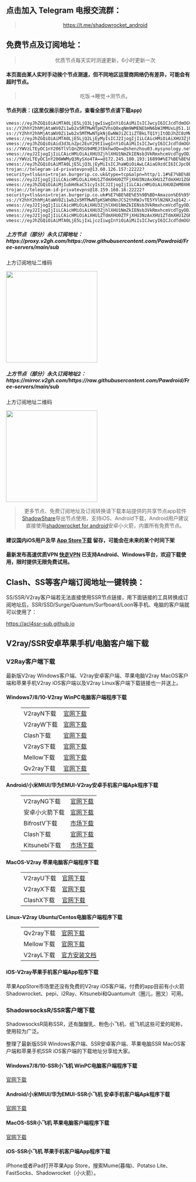 
<h2>点击加入 Telegram 电报交流群：</h2>
<blockquote>
<p style="text-align: center;"><a href="https://t.me/shadowrocket_android">https://t.me/shadowrocket_android</a></p>
</blockquote>
<h2>免费节点及订阅地址：</h2>
<blockquote>
<p style="text-align: center;">优质节点每天实时测速更新，6小时更新一次</p>
</blockquote>
<h4>本页面由某人实时手动挨个节点测速，但不同地区运营商网络仍有差异，可能会有超时节点。</h4>
<blockquote>
<p style="text-align: center;">吃饭->睡觉->测节点。</p>
</blockquote>
<h4>节点列表：(这里仅展示部分节点，查看全部节点请下载app)</h4>

```vmess://eyJ2IjogIjIiLCAicHMiOiAiXHU3ZjhlXHU1NmZkIENsb3VkRmxhcmVcdTgyODJcdTcwYjkiLCAiYWRkIjogIjEwNC4xOS40Ny43NyIsICJwb3J0IjogIjIwODYiLCAiaWQiOiAiZTllM2NjMTMtZGI0OC00Y2MxLThjMjQtNzYyNjQzOWE1MzM5IiwgImFpZCI6ICIwIiwgInNjeSI6ICJhdXRvIiwgIm5ldCI6ICJ3cyIsICJ0eXBlIjogIm5vbmUiLCAiaG9zdCI6ICJpcDE0LmZyZWVncmFkZWx5Lnh5eiIsICJwYXRoIjogImdpdGh1Yi5jb20vQWx2aW45OTk5IiwgInRscyI6ICIiLCAic25pIjogIiIsICJhbHBuIjogIiJ9
vmess://eyJhZGQiOiAiMTA0LjE5LjQ3LjgwIiwgInYiOiAiMiIsICJwcyI6ICJcdTdmOGVcdTU2ZmQgQ2xvdWRGbGFyZVx1ODI4Mlx1NzBiOSIsICJwb3J0IjogMjA4NiwgImlkIjogImU5ZTNjYzEzLWRiNDgtNGNjMS04YzI0LTc2MjY0MzlhNTMzOSIsICJhaWQiOiAiMCIsICJuZXQiOiAid3MiLCAidHlwZSI6ICIiLCAiaG9zdCI6ICJpcDEuMTQ1NzIzMC54eXoiLCAicGF0aCI6ICJnaXRodWIuY29tL0FsdmluOTk5OSIsICJ0bHMiOiAiIn0=
ss://Y2hhY2hhMjAtaWV0Zi1wb2x5MTMwNTpHZVhsQ0xqNm9WMENEbHN6bWJMMUxL@51.103.233.181:37576#%E8%8B%B1%E5%9B%BD+%E7%A4%BE%E4%BC%9A%E4%BF%9D%E9%99%A9%E5%AE%89%E5%85%A8%E9%83%A8
ss://Y2hhY2hhMjAtaWV0Zi1wb2x5MTMwNTpkNjEwNWJiZC1iZTBkLTQ1YjItODJhZC0zMWZkMTA3MWMxZDI=@service.ouluyun9803.com:20005#%E7%BE%8E%E5%9B%BD%E7%A7%91%E7%BD%97%E6%8B%89%E5%A4%9A%E5%B7%9E%E5%B8%83%E9%9A%86%E8%8F%B2%E5%B0%94%E5%BE%B7%E5%B8%82+Level3
vmess://eyJhZGQiOiAiMTA0LjE5LjQ2LjEyMyIsICJ2IjogIjIiLCAicHMiOiAiXHU3ZjhlXHU1NmZkIENsb3VkRmxhcmVcdTgyODJcdTcwYjkiLCAicG9ydCI6IDIwNTIsICJpZCI6ICJkNmI2ZDk4Mi1kNTJmLTQ2NWEtYjk4OC04NTY3MGIyM2Y2NGEiLCAiYWlkIjogIjAiLCAibmV0IjogIndzIiwgInR5cGUiOiAiIiwgImhvc3QiOiAiY2RuMy5mcmVlZ3JhZGVseS54eXoiLCAicGF0aCI6ICJnaXRodWIuY29tL0FsdmluOTk5OSIsICJ0bHMiOiAiIn0=
vmess://eyJhZGQiOiAid3d3LnZpc2EuY29tIiwgInYiOiAiMiIsICJwcyI6ICJcdTdmOGVcdTU2ZmQgQ2xvdWRGbGFyZVx1ODI4Mlx1NzBiOSIsICJwb3J0IjogMjA4NiwgImlkIjogImU5ZTNjYzEzLWRiNDgtNGNjMS04YzI0LTc2MjY0MzlhNTMzOSIsICJhaWQiOiAiMCIsICJuZXQiOiAid3MiLCAidHlwZSI6ICIiLCAiaG9zdCI6ICJpcDEuMTc4OTAzNC54eXoiLCAicGF0aCI6ICJnaXRodWIuY29tL0FsdmluOTk5OSIsICJ0bHMiOiAiIn0=
ss://YWVzLTEyOC1nY206TlVlQnZRSG94MEJtbkhwdQ==@shenzhou03.mysynology.net:49485#%E7%94%98%E8%82%83%E7%9C%81%E5%85%B0%E5%B7%9E%E5%B8%82+%E7%A7%BB%E5%8A%A8
vmess://eyJ2IjogIjIiLCAicHMiOiAiXHU3ZjhlXHU1NmZkIENsb3VkRmxhcmVcdTgyODJcdTcwYjkiLCAiYWRkIjogIjEwNC4xOS4yMS44MSIsICJwb3J0IjogIjIwNTIiLCAiaWQiOiAiZDZiNmQ5ODItZDUyZi00NjVhLWI5ODgtODU2NzBiMjNmNjRhIiwgImFpZCI6ICIwIiwgInNjeSI6ICJhdXRvIiwgIm5ldCI6ICJ3cyIsICJ0eXBlIjogIm5vbmUiLCAiaG9zdCI6ICJjZG4xLmZyZWVncmFkZWx5Lnh5eiIsICJwYXRoIjogImdpdGh1Yi5jb20vQWx2aW45OTk5IiwgInRscyI6ICIiLCAic25pIjogIiIsICJhbHBuIjogIiJ9
ss://YWVzLTEyOC1nY206WWMyQ3RySXo4TA==@172.245.180.193:16899#%E7%BE%8E%E5%9B%BD+%E7%BA%BD%E7%BA%A6%E5%B7%9E%E4%BC%8A%E5%88%A9%E5%8E%BF%E5%A8%81%E5%BB%89%E6%96%AF%E7%BB%B4%E5%B0%94%E6%9D%91ColoCrossing%E6%9C%89%E9%99%90%E5%85%AC%E5%8F%B8
vmess://eyJhZGQiOiAiMTA0LjE5LjQ3LjEyMiIsICJhaWQiOiAwLCAiaG9zdCI6ICJpcDE0LmZyZWVncmFkZWx5Lnh5eiIsICJpZCI6ICJlOWUzY2MxMy1kYjQ4LTRjYzEtOGMyNC03NjI2NDM5YTUzMzkiLCAibmV0IjogIndzIiwgInBhdGgiOiAiZ2l0aHViLmNvbS9BbHZpbjk5OTkiLCAicG9ydCI6IDIwODYsICJwcyI6ICJcdTdmOGVcdTU2ZmQgQ2xvdWRGbGFyZVx1ODI4Mlx1NzBiOSIsICJ0bHMiOiAiIiwgInR5cGUiOiAiYXV0byIsICJzZWN1cml0eSI6ICJhdXRvIiwgInNraXAtY2VydC12ZXJpZnkiOiB0cnVlLCAic25pIjogIiJ9
trojan://telegram-id-privatevpns@13.60.126.157:22222?security=tls&sni=trojan.burgerip.co.uk&type=tcp&alpn=http/1.1#%E7%BE%8E%E5%9B%BD+Xerox
vmess://eyJ2IjogIjIiLCAicHMiOiAiXHU1ZTdmXHU0ZTFjXHU3NzAxXHU1ZTdmXHU1ZGRlXHU1ZTAyIFx1NzlmYlx1NTJhOCIsICJhZGQiOiAiMTIwLjIzMi4xNTMuNzEiLCAicG9ydCI6ICI0NTk3MiIsICJpZCI6ICI3NzBlZTczMC0yNDUwLTRlM2MtYTZjNi0zOTMyYmQzMmFmYmQiLCAiYWlkIjogIjY0IiwgInNjeSI6ICJhdXRvIiwgIm5ldCI6ICJ0Y3AiLCAidHlwZSI6ICJub25lIiwgImhvc3QiOiAiIiwgInBhdGgiOiAiLyIsICJ0bHMiOiAiIiwgInNuaSI6ICIiLCAidGVzdF9uYW1lIjogIjI0In0=
vmess://eyJhZGQiOiAiMjIubHdkaC51cyIsICJ2IjogIjIiLCAicHMiOiAiXHU0ZmM0XHU3ZjU3XHU2NWFmIFYyQ1JPU1MuQ09NIiwgInBvcnQiOiAxMjkxMCwgImlkIjogIjgyNTljYjFjLWRkNmMtNDczOS05Yzg4LWFmNTUwZDk3NzUyNSIsICJhaWQiOiAiMCIsICJuZXQiOiAid3MiLCAidHlwZSI6ICIiLCAiaG9zdCI6ICIiLCAicGF0aCI6ICIvIiwgInRscyI6ICJ0bHMifQ==
trojan://telegram-id-privatevpns@18.159.168.16:22222?security=tls&sni=trojan.burgerip.co.uk#%E7%BE%8E%E5%9B%BD+Amazon%E6%95%B0%E6%8D%AE%E4%B8%AD%E5%BF%83
ss://Y2hhY2hhMjAtaWV0Zi1wb2x5MTMwNTpKSWhONnJCS2thRWJvTE5YVlN2NXJx@142.4.216.225:80#%E5%8A%A0%E6%8B%BF%E5%A4%A7+%E9%AD%81%E5%8C%97%E5%85%8B%E7%9C%81%E8%92%99%E7%89%B9%E5%88%A9%E5%B0%94%E5%B8%82OVH%E6%95%B0%E6%8D%AE%E4%B8%AD%E5%BF%83
vmess://eyJ2IjogIjIiLCAicHMiOiAiXHU3ZjhlXHU1NmZkIENsb3VkRmxhcmVcdTgyODJcdTcwYjkiLCAiYWRkIjogIjE3Mi42NC4xOTguMjI5IiwgInBvcnQiOiAyMDUyLCAiYWlkIjogMCwgInNjeSI6ICJhdXRvIiwgIm5ldCI6ICJ3cyIsICJ0eXBlIjogIm5vbmUiLCAidGxzIjogIiIsICJpZCI6ICJkNmI2ZDk4Mi1kNTJmLTQ2NWEtYjk4OC04NTY3MGIyM2Y2NGEiLCAic25pIjogImNkbjMuZnJlZWdyYWRlbHkueHl6IiwgImhvc3QiOiAiY2RuMy5mcmVlZ3JhZGVseS54eXoiLCAicGF0aCI6ICJnaXRodWIuY29tL0FsdmluOTk5OSJ9
vmess://eyJ2IjogIjIiLCAicHMiOiAiXHU3ZjhlXHU1NmZkIENsb3VkRmxhcmVcdTgyODJcdTcwYjkiLCAiYWRkIjogIjEwNC4yMC4xNy4xOTYiLCAicG9ydCI6IDIwNTIsICJhaWQiOiAwLCAic2N5IjogImF1dG8iLCAibmV0IjogIndzIiwgInR5cGUiOiAibm9uZSIsICJ0bHMiOiAiIiwgImlkIjogImQ2YjZkOTgyLWQ1MmYtNDY1YS1iOTg4LTg1NjcwYjIzZjY0YSIsICJzbmkiOiAiY2RuMy5mcmVlZ3JhZGVseS54eXoiLCAiaG9zdCI6ICJjZG4zLmZyZWVncmFkZWx5Lnh5eiIsICJwYXRoIjogImdpdGh1Yi5jb20vQWx2aW45OTk5In0=
vmess://eyJ2IjogIjIiLCAicHMiOiAiXHU1ZTdmXHU0ZTFjXHU3NzAxXHU1ZTdmXHU1ZGRlXHU1ZTAyIFx1NzlmYlx1NTJhOCIsICJhZGQiOiAibW1oazAxLm1pY2xvdWQuYnV6eiIsICJwb3J0IjogIjQ2MDAxIiwgImFpZCI6IDAsICJzY3kiOiAiYXV0byIsICJuZXQiOiAid3MiLCAidHlwZSI6ICJub25lIiwgInRscyI6ICIiLCAiaWQiOiAiZjliMDJkOGMtYjY5Yi00MzVmLWFhMjUtNjgzOTNlNWZiMTIxIiwgInNuaSI6ICIiLCAiaG9zdCI6ICIiLCAicGF0aCI6ICIvemgtY24ifQ==
vmess://eyJhZGQiOiAiMTA0LjE5LjIxLjczIiwgInYiOiAiMiIsICJwcyI6ICJcdTdmOGVcdTU2ZmQgQ2xvdWRGbGFyZVx1ODI4Mlx1NzBiOSIsICJwb3J0IjogMjA1MiwgImlkIjogImQ2YjZkOTgyLWQ1MmYtNDY1YS1iOTg4LTg1NjcwYjIzZjY0YSIsICJhaWQiOiAiMCIsICJuZXQiOiAid3MiLCAidHlwZSI6ICIiLCAiaG9zdCI6ICJjZG4zLmZyZWVncmFkZWx5Lnh5eiIsICJwYXRoIjogImdpdGh1Yi5jb20vQWx2aW45OTk5IiwgInRscyI6ICIifQ==
```
<h5>上方节点（部分）永久订阅地址：https://proxy.v2gh.com/https://raw.githubusercontent.com/Pawdroid/Free-servers/main/sub</h5>
<p>上方订阅地址二维码</p>
<img src='https://raw.githubusercontent.com/Pawdroid/Free-servers/main/sub.png' width=250 height=250>
<h5>上方节点（部分）永久订阅地址2：https://mirror.v2gh.com/https://raw.githubusercontent.com/Pawdroid/Free-servers/main/sub</h5>
<p>上方订阅地址二维码</p>
<img src='https://raw.githubusercontent.com/Pawdroid/Free-servers/main/sub2.png' width=250 height=250>
<blockquote style='text-align: center;'>更多节点、免费订阅地址及订阅转换请下载本站提供的共享节点app软件<a href='https://shadowsharing.com'>ShadowShare</a>导出节点使用，支持iOS、Android下载，Android用户建议直接使用<a href='https://github.com/Pawdroid/shadowrocket_for_android'>shadowrocket for android</a>安卓小火箭，内置所有免费节点。</blockquote>
<h4>建议国内iOS用户及早 <a href='https://apps.apple.com/cn/app/shadowshare/id1612647259'>App Store下载</a> 留存，可能会在未来的某个时间下架</h4>

<h4>最新发布高速优质VPN <a href='https://letsgovpn.com'>快走VPN</a> 已支持Android、Windows平台，欢迎下载使用，限时提供无限免费试用。</h4>

<div class="nv-content-wrap entry-content">
<h2>Clash、SS等客户端订阅地址一键转换：</h2>
<p>SS/SSR/V2ray客户端若无法直接使用SSR节点链接，用下面链接的工具转换成订阅地址后，SSR/SSD/Surge/Quantum/Surfboard/Loon等手机、电脑的客户端就可以使用了：</p>
<p><a href="https://acl4ssr-sub.github.io" target="_blank" rel="noreferrer noopener nofollow">https://acl4ssr-sub.github.io</a></p>
<h2>V2ray/SSR安卓苹果手机/电脑客户端下载</h2>
<h3>V2Ray客户端下载</h3>
<p>最新版V2ray Windows客户端、V2ray安卓客户端、苹果电脑V2ray MacOS客户端和苹果手机V2ray iOS客户端以及V2ray Linux客户端下载链接也一并送上。</p>
<h4>Windows7/8/10-<strong>V2ray WinPC电脑客户端</strong>程序下载</h4>
<figure class="wp-block-table alignwide is-style-stripes"><table><tbody><tr><td>V2rayN下载</td><td><a href="https://github.com/2dust/v2rayN/releases" target="_blank" rel="noreferrer noopener">官网下载</a></td></tr><tr><td>V2rayW下载</td><td><a href="https://github.com/Cenmrev/V2RayW/releases" target="_blank" rel="noreferrer noopener">官网下载</a></td></tr><tr><td>Clash下载</td><td><a href="https://github.com/Fndroid/clash_for_windows_pkg/releases" target="_blank" rel="noreferrer noopener">官网下载</a></td></tr><tr><td>V2rayS下载</td><td><a href="https://github.com/Shinlor/V2RayS/releases" target="_blank" rel="noreferrer noopener">官网下载</a></td></tr><tr><td>Mellow下载</td><td><a href="https://github.com/mellow-io/mellow/releases" target="_blank" rel="noreferrer noopener">官网下载</a></td></tr><tr><td>Qv2ray下载</td><td><a href="https://github.com/Qv2ray/Qv2ray" target="_blank" rel="noreferrer noopener">官网下载</a></td></tr></tbody></table></figure>
<h4><strong>Android/小米MIUI/华为EMUI-V2ray安卓手机客户端</strong>Apk程序下载</h4>
<figure class="wp-block-table alignwide is-style-stripes"><table><tbody><tr><td>V2rayNG下载</td><td><a href="https://github.com/2dust/v2rayNG/releases" target="_blank" rel="noreferrer noopener">官网下载</a></td></tr><tr><td>安卓小火箭下载</td><td><a href="https://github.com/Pawdroid/shadowrocket_for_android/releases" target="_blank" rel="noreferrer noopener">官网下载</a></td></tr><tr><td>BifrostV下载</td><td><a rel="noreferrer noopener" href="https://www.appsapk.com/downloading/latest/com.github.dawndiy.bifrostv-0.6.8.apk" target="_blank">市场下载</a></td></tr><tr><td>Clash下载</td><td><a href="https://github.com/Kr328/ClashForAndroid/releases" target="_blank" rel="noreferrer noopener">官网下载</a></td></tr><tr><td>Kitsunebi下载</td><td><a rel="noreferrer noopener" href="https://apkpure.com/kitsunebi/fun.kitsunebi.kitsunebi4android" target="_blank">市场下载</a></td></tr></tbody></table></figure>
<h4><strong>MacOS-V2ray <strong>苹果电脑</strong>客户端</strong>程序下载</h4>
<figure class="wp-block-table alignwide is-style-stripes"><table><tbody><tr><td>V2rayU下载</td><td><a href="https://github.com/yanue/V2rayU/releases" target="_blank" rel="noreferrer noopener">官网下载</a></td></tr><tr><td>V2rayX下载</td><td><a href="https://github.com/Cenmrev/V2RayX/releases" target="_blank" rel="noreferrer noopener">官网下载</a></td></tr><tr><td>ClashX下载</td><td><a href="https://github.com/yichengchen/clashX/releases" target="_blank" rel="noreferrer noopener">官网下载</a></td></tr></tbody></table></figure>
<h4><strong>Linux</strong>–<strong>V2ray Ubuntu/Centos电脑客户端</strong>程序下载</h4>
<figure class="wp-block-table alignwide is-style-stripes"><table><tbody><tr><td>Qv2ray下载</td><td><a href="https://github.com/Qv2ray/Qv2ray" target="_blank" rel="noreferrer noopener">官网下载</a></td></tr><tr><td>Mellow下载</td><td><a href="https://github.com/mellow-io/mellow/releases" target="_blank" rel="noreferrer noopener">官网下载</a></td></tr><tr><td>V2rayL下载</td><td><a rel="noreferrer noopener" href="https://github.com/jiangxufeng/v2rayL" target="_blank">官方安装文档</a></td></tr></tbody></table></figure>
<h4>iOS-<strong>V2ray苹果<strong>手机客户端</strong>App程序</strong>下载</h4>
<p>苹果AppStore市场里还没有免费的V2ray iOS客户端，付费的app目前有小火箭Shadowrocket、pepi、i2Ray、Kitsunebi和Quantumult（圈儿，圈叉）可用。</p>
<h3>ShadowsocksR/SSR客户端下载</h3>
<p>ShadowsocksR简称SSR，还有酸酸乳、粉色小飞机、纸飞机这些可爱的昵称，使用较为广泛。</p>
<p>整理了最新版SSR Windows客户端、SSR安卓客户端、苹果电脑SSR MacOS客户端和苹果手机SSR iOS客户端的下载地址分享给大家。</p>
<h4><strong>Windows7/8/10-<strong>SSR小飞机 WinPC电脑客户端</strong>程序下载</strong></h4>
<p><a rel="noreferrer noopener" href="https://github.com/shadowsocksrr/shadowsocksr-csharp/releases" target="_blank">官网下载</a></p>
<h4><strong><strong>Android/小米MIUI/华为EMUI-SSR小飞机 安卓手机客户端</strong>Apk程序下载</strong></h4>
<p><a rel="noreferrer noopener" href="https://github.com/shadowsocksrr/shadowsocksr-android/releases" target="_blank">官网下载</a></p>
<h4><strong><strong>MacOS-SSR小飞机 苹果电脑客户端</strong>程序下载</strong></h4>
<p><a href="https://github.com/qinyuhang/ShadowsocksX-NG-R/releases" target="_blank" rel="noreferrer noopener">官网下载</a></p>
<h4><strong>iOS-<strong>SSR小飞机 苹果手机客户端App程序</strong></strong>下载</h4>
<p>iPhone或者iPad打开苹果App Store，搜索Mume(暮梅)、Potatso Lite、FastSocks、Shadowrocket（小火箭）。</p>
